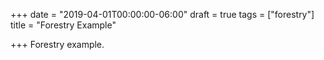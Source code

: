 +++
date = "2019-04-01T00:00:00-06:00"
draft = true
tags = ["forestry"]
title = "Forestry Example"

+++
Forestry example.